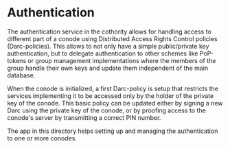 # Authentication

The authentication service in the cothority allows for handling access to different
part of a conode using Distributed Access Rights Control policies (Darc-policies).
This allows to not only have a simple public/private key authentication, but to
delegate authentication to other schemes like PoP-tokens or group management
implementations where the members of the group handle their own keys and update
them independent of the main database.

When the conode is initialized, a first Darc-policy is setup that restricts the
services implementing it to be accessed only by the holder of the private key
of the conode. This basic policy can be updated either by signing a new Darc
using the private key of the conode, or by proofing access to the conode's server
by transmitting a correct PIN number.

The app in this directory helps setting up and managing the authentication to
one or more conodes.

